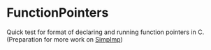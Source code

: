 # FunctionPointers
Quick test for format of declaring and running function pointers in C. (Preparation for more work on [SimpImp](https://github.com/James-P-D/SimpImp))